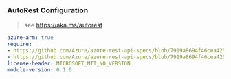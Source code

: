 ### AutoRest Configuration

> see https://aka.ms/autorest

``` yaml
azure-arm: true
require:
- https://github.com/Azure/azure-rest-api-specs/blob/7919a8694f46cea4259ea5b62b1e797573175e16/specification/storage/resource-manager/readme.md
- https://github.com/Azure/azure-rest-api-specs/blob/7919a8694f46cea4259ea5b62b1e797573175e16/specification/storage/resource-manager/readme.go.md
license-header: MICROSOFT_MIT_NO_VERSION
module-version: 0.1.0
```